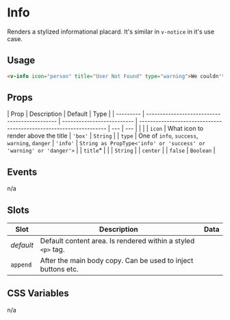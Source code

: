 # Info

Renders a stylized informational placard. It's similar in `v-notice` in it's use case.

## Usage

```html
<v-info icon="person" title="User Not Found" type="warning">We couldn't find the user you're looking for.</v-info>
```

## Props

| Prop      | Description                                   | Default                    | Type                                                               |
| --------- | --------------------------------------------- | -------------------------- | ------------------------------------------------------------------ | --- | --- |
| <!--      | `title`\*                                     | Title for the info section |                                                                    |     | --> |
| `icon`    | What icon to render above the title           | `'box'`                    | `String`                                                           |
| `type`    | One of `info`, `success`, `warning`, `danger` | `'info'`                   | `String as PropType<'info' or 'success' or 'warning' or 'danger'>` |
| `title`\* |                                               |                            | `String`                                                           |
| `center`  |                                               | `false`                    | `Boolean`                                                          |

## Events

n/a

## Slots

| Slot      | Description                                                  | Data |
| --------- | ------------------------------------------------------------ | ---- |
| _default_ | Default content area. Is rendered within a styled `<p>` tag. |      |
| `append`  | After the main body copy. Can be used to inject buttons etc. |      |

## CSS Variables

n/a
